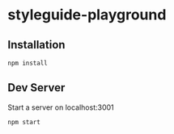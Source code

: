 # styleguide-playground

## Installation

```
npm install
```

## Dev Server

Start a server on localhost:3001
```
npm start
```
